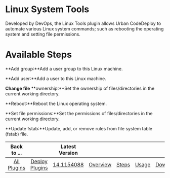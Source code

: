 
# Linux System Tools

Developed by DevOps, the Linux Tools plugin allows Urban CodeDeploy to automate various Linux system commands; such as rebooting the operating system and setting file permissions.


# Available Steps

**Add group:**Add a user group to this Linux machine.

**Add user:**Add a user to this Linux machine.

**Change file** **ownership:**Set the ownership of files/directories in the current working directory.

**Reboot:**Reboot the Linux operating system.

**Set file permissions:**Set the permissions of files/directories in the current working directory.

**Update fstab:**Update, add, or remove rules from file system table (fstab) file.



|Back to ...||Latest Version|||||
| :---: | :---: | :---: | :---: | :---: | :---: | :---: |
|[All Plugins](../../index.md)|[Deploy Plugins](../README.md)|[14.1154088](https://raw.githubusercontent.com/UrbanCode/IBM-UCD-PLUGINS/main/files/LinuxSystemTools/ucd-LinuxSystemTools-14.1154088.zip)|[Overview](overview.md)|[Steps](steps.md)|[Usage](usage.md)|[Downloads](downloads.md)|
